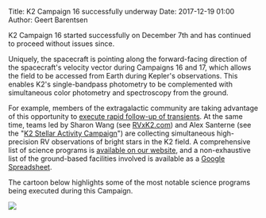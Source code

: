 Title: K2 Campaign 16 successfully underway
Date: 2017-12-19 01:00
Author: Geert Barentsen

K2 Campaign 16 started successfully on December 7th
and has continued to proceed without issues since.

Uniquely, the spacecraft is pointing along the forward-facing direction of the spacecraft's velocity vector during Campaigns 16 and 17,
which allows the field to be accessed from Earth during Kepler's observations.
This enables K2's single-bandpass photometry to be complemented with simultaneous color photometry and spectroscopy from the ground.

For example, members of the extragalactic community are taking advantage
of this opportunity to [execute rapid follow-up of transients](/panstarrs-monitoring-of-the-k2-campaign-16-field.html).
At the same time, teams led by Sharon Wang (see [RVxK2.com](RVxK2.com)) and Alex Santerne (see the "[K2 Stellar Activity Campaign](https://twitter.com/a_santerne/status/934077306313863169)") are collecting
simultaneous high-precision RV observations of bright stars in the K2 field.
A comprehensive list of science programs is [available on our website](/k2-approved-programs.html#campaign-16),
and a non-exhaustive list of the ground-based facilities involved is available
as a [Google Spreadsheet](https://docs.google.com/spreadsheets/d/1ymIEoUyX0ZE8sKHA80tV8ieYJh47Nj4tIDIGXZeKqc4/edit#gid=45363194).

The cartoon below highlights some of the most notable science programs
being executed during this Campaign.

<a href="https://www.nasa.gov/feature/ames/kepler-s-gaze-shifts-toward-new-targets-supernovae-the-beehive-cluster-and-earth"><img src="/images/news/c16cartoon300dpi-full.jpg"></a>

